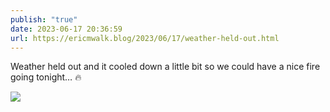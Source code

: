 ```yaml
---
publish: "true"
date: 2023-06-17 20:36:59
url: https://ericmwalk.blog/2023/06/17/weather-held-out.html
---
```

Weather held out and it cooled down a little bit so we could have a nice fire going tonight… 🔥

![](https://ericmwalk.blog/uploads/2023/3a7ef2ecbb.jpg)